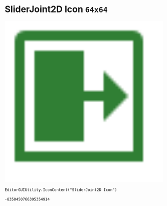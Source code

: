 # SliderJoint2D Icon `64x64`
<img src="/img/SliderJoint2D%20Icon.png" width=512 height=512>

``` CSharp
EditorGUIUtility.IconContent("SliderJoint2D Icon")
```
```
-8350450766395354914
```
